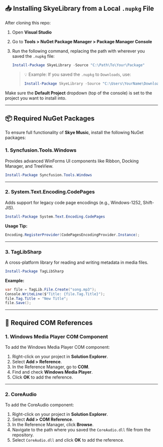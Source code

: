 ﻿
## 📥 Installing SkyeLibrary from a Local `.nupkg` File

After cloning this repo:

1. Open **Visual Studio**
2. Go to **Tools > NuGet Package Manager > Package Manager Console**
3. Run the following command, replacing the path with wherever you saved the `.nupkg` file:

    ```powershell
    Install-Package SkyeLibrary -Source "C:\Path\To\Your\Package"
    ```

    > 💡 Example: If you saved the `.nupkg` to `Downloads`, use:
    > ```powershell
    > Install-Package SkyeLibrary -Source "C:\Users\YourName\Downloads"
    > ```

Make sure the **Default Project** dropdown (top of the console) is set to the project you want to install into.

---

## 📦 Required NuGet Packages

To ensure full functionality of **Skye Music**, install the following NuGet packages:

### 1. Syncfusion.Tools.Windows

Provides advanced WinForms UI components like Ribbon, Docking Manager, and TreeView.

```powershell
Install-Package Syncfusion.Tools.Windows
```

---

### 2. System.Text.Encoding.CodePages

Adds support for legacy code page encodings (e.g., Windows-1252, Shift-JIS).

```powershell
Install-Package System.Text.Encoding.CodePages
```

**Usage Tip:**
```csharp
Encoding.RegisterProvider(CodePagesEncodingProvider.Instance);
```

---

### 3. TagLibSharp

A cross-platform library for reading and writing metadata in media files.

```powershell
Install-Package TagLibSharp
```

**Example:**
```csharp
var file = TagLib.File.Create("song.mp3");
Console.WriteLine($"Title: {file.Tag.Title}");
file.Tag.Title = "New Title";
file.Save();
```

---

## 🧩 Required COM References

### 1. Windows Media Player COM Component

To add the Windows Media Player COM component:

1. Right-click on your project in **Solution Explorer**.
2. Select **Add > Reference**.
3. In the Reference Manager, go to **COM**.
4. Find and check **Windows Media Player**.
5. Click **OK** to add the reference.

---

### 2. CoreAudio

To add the CoreAudio component:

1. Right-click on your project in **Solution Explorer**.
2. Select **Add > COM Reference**.
3. In the Reference Manager, click **Browse**.
4. Navigate to the path where you saved the `CoreAudio.dll` file from the repository.
5. Select `CoreAudio.dll` and click **OK** to add the reference.
